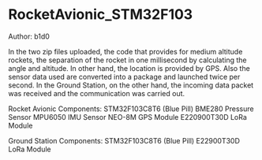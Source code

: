 # RocketAvionic_STM32F103
Author: b1d0

In the two zip files uploaded, the code that provides for medium altitude rockets, the separation of the rocket in one millisecond by calculating the angle and altitude. In other hand, the location is provided by GPS. Also the sensor data used are converted into a package and launched twice per second. In the Ground Station, on the other hand, the incoming data packet was received and the communication was carried out.

Rocket Avionic Components: STM32F103C8T6 (Blue Pill) BME280 Pressure Sensor MPU6050 IMU Sensor NEO-8M GPS Module E220900T30D LoRa Module

Ground Station Components: STM32F103C8T6 (Blue Pill) E22900T30D LoRa Module
